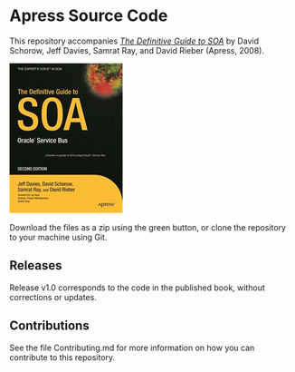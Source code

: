 # Apress Source Code

This repository accompanies [*The Definitive Guide to SOA*](http://www.apress.com/9781430210573) by David Schorow, Jeff Davies, Samrat Ray, and David Rieber (Apress, 2008).

![Cover image](9781430210573.jpg)

Download the files as a zip using the green button, or clone the repository to your machine using Git.

## Releases

Release v1.0 corresponds to the code in the published book, without corrections or updates.

## Contributions

See the file Contributing.md for more information on how you can contribute to this repository.
